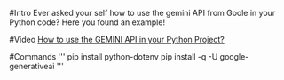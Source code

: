 #Intro
Ever asked your self how to use the gemini API from Goole in your Python code? Here you found an example!

#Video
[How to use the GEMINI API in your Python Project?](https://www.youtube.com/watch?v=MdCW2tKhoJ8&t=8s)


#Commands
'''
pip install python-dotenv
pip install -q -U google-generativeai
'''
